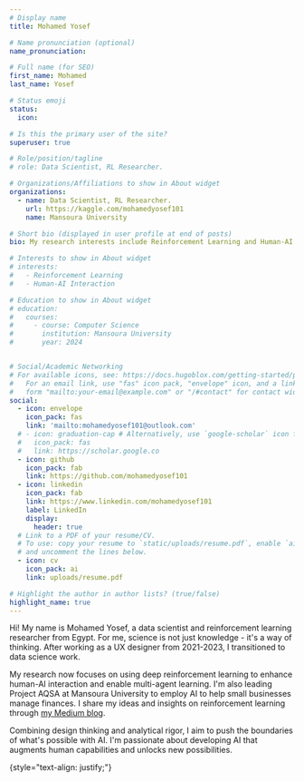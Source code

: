 ```yaml
---
# Display name
title: Mohamed Yosef

# Name pronunciation (optional)
name_pronunciation:

# Full name (for SEO)
first_name: Mohamed
last_name: Yosef

# Status emoji
status:
  icon:

# Is this the primary user of the site?
superuser: true

# Role/position/tagline
# role: Data Scientist, RL Researcher.

# Organizations/Affiliations to show in About widget
organizations:
  - name: Data Scientist, RL Researcher.
    url: https://kaggle.com/mohamedyosef101
    name: Mansoura University

# Short bio (displayed in user profile at end of posts)
bio: My research interests include Reinforcement Learning and Human-AI interaction.

# Interests to show in About widget
# interests:
#   - Reinforcement Learning
#   - Human-AI Interaction

# Education to show in About widget
# education:
#   courses:
#     - course: Computer Science
#       institution: Mansoura University
#       year: 2024


# Social/Academic Networking
# For available icons, see: https://docs.hugoblox.com/getting-started/page-builder/#icons
#   For an email link, use "fas" icon pack, "envelope" icon, and a link in the
#   form "mailto:your-email@example.com" or "/#contact" for contact widget.
social:
  - icon: envelope
    icon_pack: fas
    link: 'mailto:mohamedyosef101@outlook.com'
  # - icon: graduation-cap # Alternatively, use `google-scholar` icon from `ai` icon pack
  #   icon_pack: fas
  #   link: https://scholar.google.co
  - icon: github
    icon_pack: fab
    link: https://github.com/mohamedyosef101
  - icon: linkedin
    icon_pack: fab
    link: https://www.linkedin.com/mohamedyosef101
    label: LinkedIn
    display: 
      header: true
  # Link to a PDF of your resume/CV.
  # To use: copy your resume to `static/uploads/resume.pdf`, enable `ai` icons in `params.yaml`,
  # and uncomment the lines below.
  - icon: cv
    icon_pack: ai
    link: uploads/resume.pdf

# Highlight the author in author lists? (true/false)
highlight_name: true
---
```

Hi! My name is Mohamed Yosef, a data scientist and reinforcement learning researcher from Egypt. For me, science is not just knowledge - it's a way of thinking. After working as a UX designer from 2021-2023, I transitioned to data science work. 

My research now focuses on using deep reinforcement learning to enhance human-AI interaction and enable multi-agent learning. I'm also leading Project AQSA at Mansoura University to employ AI to help small businesses manage finances. I share my ideas and insights on reinforcement learning through [my Medium blog](https://medium.com/@mohamedyosef101). 

Combining design thinking and analytical rigor, I aim to push the boundaries of what's possible with AI. I'm passionate about developing AI that augments human capabilities and unlocks new possibilities.

{style="text-align: justify;"}
